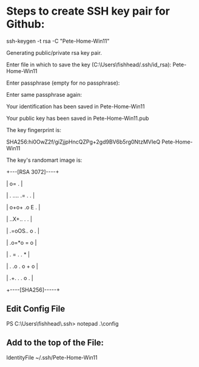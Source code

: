 # Steps to create SSH key pair for Github:

ssh-keygen -t rsa -C "Pete-Home-Win11"

Generating public/private rsa key pair.

Enter file in which to save the key (C:\\Users\\fishhead/.ssh/id_rsa): Pete-Home-Win11

Enter passphrase (empty for no passphrase):

Enter same passphrase again:

Your identification has been saved in Pete-Home-Win11

Your public key has been saved in Pete-Home-Win11.pub

The key fingerprint is:

SHA256:hi0OwZ2f/giZjjpHncQZPg+2gd9BV6b5rg0NtzMVIeQ Pete-Home-Win11

The key's randomart image is:

\+---[RSA 3072]----+

\| o= . \|

\| . .... .= . . \|

\| o+o+ .o E . \|

\| ..X+.. . . \|

\| .=oOS.. o . \|

\| .o=\*o = o \|

\| . = . . \* \|

\| . .o . o + o \|

\| .+. . . o . \|

\+----[SHA256]-----+

## Edit Config File

PS C:\\Users\\fishhead\\.ssh\> notepad .\\config

## Add to the top of the File:

IdentityFile \~/.ssh/Pete-Home-Win11
